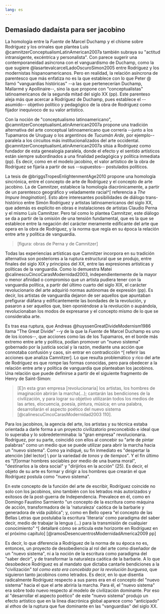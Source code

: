 ```yaml
---
lang: es
---
```


## Demasiado dadaísta para ser jacobino

La homología entre la *Fuente* de Marcel Duchamp y el chisme sobre Rodríguez y los orinales que plantea Luis @camnitzerConceptualismLatinAmerican2007a también subraya su "actitud intransigente, excéntrica y personalista". Con parece sugerir una contemporaneidad asíncrona con el vanguardismo de Duchamp, como la que sugiere @lasartevalcarcelLadoOscuroSimon2005 entre Rodríguez y los modernistas hispanoamericanos. Pero en realidad, la relación asíncrona de parentesco que más enfatiza no es la que establece con lo que Peter @ llamó "vanguardias históricas" --a las que pertenecerían Duchamp, Mallarmé y Apollinaire--, sino la que propone con "conceptualistas" latinoamericanos de la segunda mitad del siglo XX (pp).  Este parenteso aleja más que acercar a Rodríguez de Duchamp, pues establece el --asumido-- objetivo político y pedagógico de la obra de Rodríguez como fijador inequívoco de su valor artístico. 

Con la noción de "conceptualismo latinoamericano", @camnitzerConceptualismLatinAmerican2007a propone una tradición alternativa del arte conceptual latinoamericano que correría --junto a los Tupamaros de Uruguay o los argentinos de *Tucumán Arde*, por ejemplo-- paralela a los circuitos más institucionalizados del arte occidental. @camnitzerConceptualismLatinAmerican2007a sitúa a Rodríguez como fundador de esta genealogía paralela, donde el efecto y el sentido artísticos están siempre subordinados a una finalidad pedagógica y política inmediata (pp). Es decir, como en el modelo jacobino, el valor artístico de la obra de Rodríguez se fijaría a partir de sus --supuestos-- postulados políticos. 

La tesis de @briggsTropesEnlightenmentAge2010 propone una homología sincrónica, entre el concepto de arte de Rodríguez y el concepto de arte jacobino. La de Camnitzer, establece la homología diacrónicamente, a partir de un parentesco geográfico y veladamente racial^[ referencia a *The Impure Imagination*]. Esto abre interesantes posibilidades de diálogo trans-histórico entre Simón Rodríguez y artistas  latinoamericanos del siglo XX, que además es explícito en obras e instalaciones de artistas Claudio Perna y el mismo Luis Camnitzer. Pero tal como lo plantea Camnitzer, este diálogo se da a partir de la omisión de una tensión fundamental, que es la que se establece entre la negación del carácter meramente edificante del arte que opera en la obra de Rodríguez, y la norma que regía en su época la relación entre arte y política de vanguardia.

>[figura: obras de Perna y de Camnitzer]

Todas las experiencias artísticas que Camnitzer incorpora en su tradición alternativa son posteriores a la ruptura estructural que se produjo, entre finales del siglo XIX y principios del XX, entre las expresiones artísticas y políticas de la vanguardia. Como lo demuestra Matei @calinescuCincoCarasModernidad2003, independientemente de la mayor o menor afinidad o compromiso que un artista pudiera tener con la vanguardia política, a partir del último cuarto del siglo XIX, el carácter revolucionario del arte adquirió normas autónomas de expresión (pp). Es decir, los artistas de vanguardia dejaron de ser aquellos que apuntaban prefigurar diáfana y edificantemente las bondades de la revolución, y pasaron a ser aquellos que, bien oponiéndose a la revolución o aupándola, revolucionaban los modos de expresarse y el concepto mismo de lo que se consideraba arte. 

Es tras esa ruptura, que Andreas @huyssenGreatDivideModernism1986 llama "The Great Divide" --y de la que la *Fuente* de Marcel Duchamp es uno de los íconos--, que  acciones como las de los Tupamaros, en el borde más extremo entre arte y política, podían promover un "nuevo sistema" gobernado por la justicia social y la razón, mediante una acción que connotaba confusión y caos, sin entrar en contradicción ^[ referir las acciones que analiza Camnitzer]. Lo que resulta problemático y rico del arte de Rodríguez es que rompe las formas conocidas, pero para obedecer a la relación entre arte y política de vanguardia que planteaban los jacobinos. Una relación que puede definirse a partir de el siguiente fragmento de  Henry de Saint-Simon:

> [E]n esta gran empresa [revolucionaria] los artistas, los hombres de imaginación abrirán la marcha(...); cantarán las bendiciones de la civilización, y para lograr su objetivo utilizarán todos los medios de las artes, elocuencia, poesía, pintura, música; en una palabra, desarrollarán el aspecto poético del nuevo sistema [@calinescuCincoCarasModernidad2003 110].

Para los jacobinos, la agencia del arte, los artistas y su técnica estaba orientada a darle forma a un proyecto civilizatorio preconcebido e ideal que lo superaba y lo sobredeterminaba: la "gran empresa" revolucionaria. Rodríguez, por su parte, coincidió con ellos al concebir su "arte de pintar palabras" como un medio que se puede utilizar para abrir la marcha hacia un "nuevo sistema". Como ya indiqué, su fin inmediato es "despertar la atención [del lector] \ por la variedad de *tonos* y de *tiempos*". Y el fin último es "[f]ormar hombres sociables por medio de una buena moral", "destinarlos a la obra social" y "dirijirlos en la acción" (25). Es decir, el objeto de su arte es formar y dirigir a los hombres que crearán el que Rodríguez postula como "nuevo sistema". 

En este concepto de la función del arte de escribir, Rodríguez coincide no solo con los jacobinos, sino también con los letrados más autorizados y exitosos de la post-guerra de Independencia. Prevalece en él, como en Domingo Faustino Sarmiento "un concepto de la escritura como máquina de acción, transformadora de la 'naturaleza' caótica de la barbarie y generadora de vida pública"; y, como en Bello opera "el concepto de las Bellas Letras que postulaba la escritura 'literaria' como paradigma del saber decir, medio de trabajar la lengua (...) para la transmisión de cualquier conocimiento" ^[ detallaré cómo se articula este horizonte en Rodríguez en el próximo capítulo] [@ramosDesencuentrosModernidadAmerica2009 pp]

Es decir, lo que diferencia a Rodríguez de la norma de su época no es, entonces, un proyecto de desobediencia al rol del arte como diseñador de un "nuevo sistema", ni a la noción de la escritura como paradigma del "saber decir", y de transformar la naturaleza caótica de la barbarie. A lo que desobedece Rodríguez es al mandato que dictaba cantarle bendiciones a la "civilización" *tal como esta era concebida por la revolución burguesa*, que siguieron tanto jacobinos como letrados. Es decir, en lo que disentía radicalmente Rodríguez respecto a sus pares era en el concepto del "nuevo sistema" hacia el que el arte abriría la marcha.  Para él, el "nuevo sistema" era sobre todo nuevo respecto al modelo de civilización dominante. Por eso al "desarrollar el aspecto poético" de este "nuevo sistema" produjo un efecto artístico que en la línea diacrónica global aparece como "anticipado" al *ethos* de la ruptura  que fue dominante en las "vanguardias" del siglo XX.